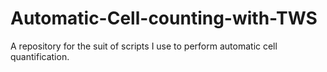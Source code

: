 # Automatic-Cell-counting-with-TWS
A repository for the suit of scripts I use to perform automatic cell quantification.
